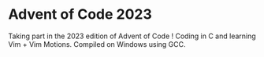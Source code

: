# Advent of Code 2023

Taking part in the 2023 edition of Advent of Code !
Coding in C and learning Vim + Vim Motions.
Compiled on Windows using GCC.
